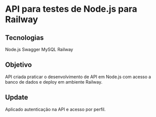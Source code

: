# API para testes de Node.js para Railway

## Tecnologias
Node.js
Swagger
MySQL
Railway

## Objetivo
API criada praticar o desenvolvimento de API em Node.js com  acesso a banco de dados e deploy em ambiente Railway.

## Update
Aplicado autenticação na API e acesso por perfil.